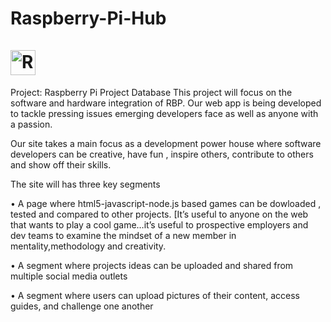 # Raspberry-Pi-Hub<br></br><img src="https://upload.wikimedia.org/wikipedia/en/thumb/c/cb/Raspberry_Pi_Logo.svg/948px-Raspberry_Pi_Logo.svg.png" alt="Raspberry pi logo" width="40px" height="40px">

Project: Raspberry Pi Project Database
This project will focus on the software and hardware integration of RBP. Our web app is being developed to tackle pressing issues emerging developers face as well as anyone with a passion.

Our site takes a main focus as a development power house where software developers can be creative, have fun , inspire others, contribute to others and show off their skills.

The site will has three key segments

•  A page where html5-javascript-node.js based games can be dowloaded , tested and compared to other projects. [It’s useful to anyone on the web that wants to play a cool game…it’s useful to prospective employers and dev teams to examine the mindset of a new member in mentality,methodology and creativity.

• A segment where projects ideas can be uploaded and shared from multiple social media outlets


• A segment where users can upload pictures of their content, access guides, and challenge one another
